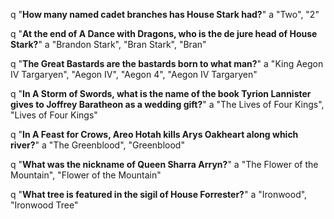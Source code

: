 q "**How many named cadet branches has House Stark had?**"
a "Two", "2"

q "**At the end of A Dance with Dragons, who is the de jure head of House Stark?**"
a "Brandon Stark", "Bran Stark", "Bran"

q "**The Great Bastards are the bastards born to what man?**"
a "King Aegon IV Targaryen", "Aegon IV", "Aegon 4", "Aegon IV Targaryen"

q "**In A Storm of Swords, what is the name of the book Tyrion Lannister gives to Joffrey Baratheon as a wedding gift?**"
a "The Lives of Four Kings", "Lives of Four Kings"

q "**In A Feast for Crows, Areo Hotah kills Arys Oakheart along which river?**"
a "The Greenblood", "Greenblood"

q "**What was the nickname of Queen Sharra Arryn?**"
a "The Flower of the Mountain", "Flower of the Mountain"

q "**What tree is featured in the sigil of House Forrester?**"
a "Ironwood", "Ironwood Tree"















































































































































